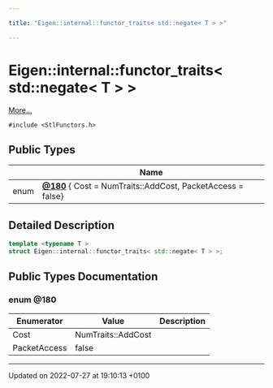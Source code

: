 ```yaml
---

title: "Eigen::internal::functor_traits< std::negate< T > >"

---
```


# Eigen::internal::functor_traits< std::negate< T > >



 [More...](#detailed-description)


`#include <StlFunctors.h>`

## Public Types

|                | Name           |
| -------------- | -------------- |
| enum| **[@180](http://example.org/classes/structeigen_1_1internal_1_1functor__traits_3_01std_1_1negate_3_01t_01_4_01_4/#enum-@180)** { Cost = NumTraits<T>::AddCost, PacketAccess = false} |

## Detailed Description

```cpp
template <typename T >
struct Eigen::internal::functor_traits< std::negate< T > >;
```

## Public Types Documentation

### enum @180

| Enumerator | Value | Description |
| ---------- | ----- | ----------- |
| Cost | NumTraits<T>::AddCost|   |
| PacketAccess | false|   |




-------------------------------

Updated on 2022-07-27 at 19:10:13 +0100